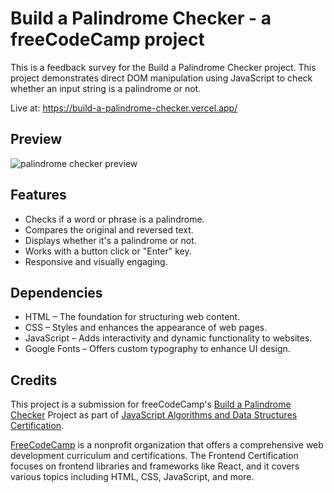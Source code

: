 # Build a Palindrome Checker - a freeCodeCamp project

This is a feedback survey for the Build a Palindrome Checker project. This project demonstrates direct DOM manipulation using JavaScript to check whether an input string is a palindrome or not.

Live at: https://build-a-palindrome-checker.vercel.app/

## Preview

![palindrome checker preview](https://github.com/MACLEB1903/freeCodeCamp/tree/main/JavaScript-Algorithms-and-Data-Structures/Build-a-Palindrome-Checker/preview.png)

## Features

- Checks if a word or phrase is a palindrome.
- Compares the original and reversed text.
- Displays whether it's a palindrome or not.
- Works with a button click or "Enter" key.
- Responsive and visually engaging.

## Dependencies

- HTML – The foundation for structuring web content.
- CSS – Styles and enhances the appearance of web pages.
- JavaScript – Adds interactivity and dynamic functionality to websites.
- Google Fonts – Offers custom typography to enhance UI design.

## Credits

This project is a submission for freeCodeCamp's [Build a Palindrome Checker](https://www.freecodecamp.org/learn/javascript-algorithms-and-data-structures-v8/build-a-palindrome-checker-project/build-a-palindrome-checker) Project as part of [JavaScript Algorithms and Data Structures Certification](https://www.freecodecamp.org/learn/javascript-algorithms-and-data-structures-v8).

[FreeCodeCamp](https://www.freecodecamp.org/) is a nonprofit organization that offers a comprehensive web development curriculum and certifications. The Frontend Certification focuses on frontend libraries and frameworks like React, and it covers various topics including HTML, CSS, JavaScript, and more.
